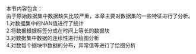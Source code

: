 本节内容包含：  
由于原始数据集中数据缺失比较严重，本章主要对数据集的一些特征进行了分析。  
1.对数据集中的NAN值进行了统计  
2.将数据根据标签分成在时间上等长的数据块  
3.对数据集中数据的连续性进行绘图分析  
4.对数每个据块中数据的分布，异常值等进行了绘图分析